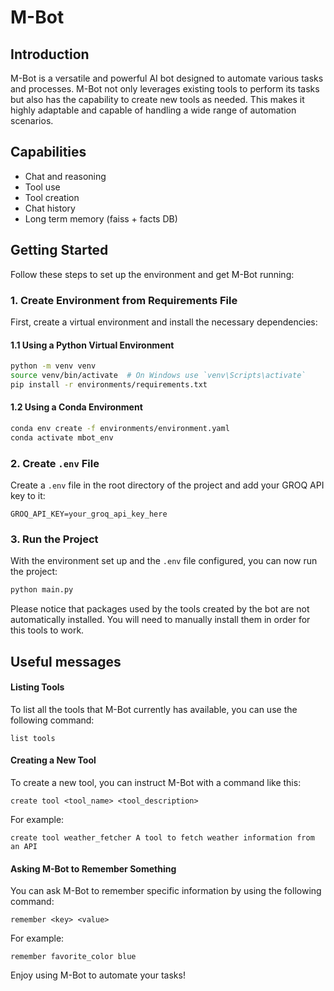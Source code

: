 # M-Bot

## Introduction

M-Bot is a versatile and powerful AI bot designed to automate various tasks and processes. M-Bot not only leverages existing tools to perform its tasks but also has the capability to create new tools as needed. This makes it highly adaptable and capable of handling a wide range of automation scenarios.

## Capabilities

- Chat and reasoning
- Tool use
- Tool creation
- Chat history
- Long term memory (faiss + facts DB)

## Getting Started

Follow these steps to set up the environment and get M-Bot running:

### 1. Create Environment from Requirements File

First, create a virtual environment and install the necessary dependencies:

#### 1.1 Using a Python Virtual Environment

```sh
python -m venv venv
source venv/bin/activate  # On Windows use `venv\Scripts\activate`
pip install -r environments/requirements.txt
```

#### 1.2 Using a Conda Environment

```sh
conda env create -f environments/environment.yaml
conda activate mbot_env
```

### 2. Create `.env` File

Create a `.env` file in the root directory of the project and add your GROQ API key to it:

```
GROQ_API_KEY=your_groq_api_key_here
```

### 3. Run the Project

With the environment set up and the `.env` file configured, you can now run the project:

```sh
python main.py
```

Please notice that packages used by the tools created by the bot are not automatically installed. You will need to manually install them in order for this tools to work.


## Useful messages
#### Listing Tools

To list all the tools that M-Bot currently has available, you can use the following command:

```
list tools
```

#### Creating a New Tool

To create a new tool, you can instruct M-Bot with a command like this:

```
create tool <tool_name> <tool_description>
```

For example:

```
create tool weather_fetcher A tool to fetch weather information from an API
```

#### Asking M-Bot to Remember Something

You can ask M-Bot to remember specific information by using the following command:

```
remember <key> <value>
```

For example:

```
remember favorite_color blue
```


Enjoy using M-Bot to automate your tasks!